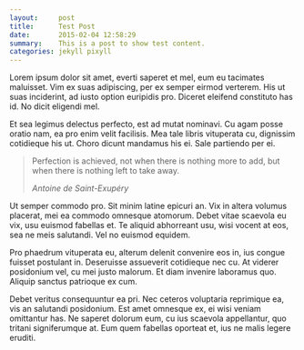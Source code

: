 ```yaml
---
layout:     post
title:      Test Post
date:       2015-02-04 12:58:29
summary:    This is a post to show test content.
categories: jekyll pixyll
---
```


Lorem ipsum dolor sit amet, everti saperet et mel, eum eu tacimates maluisset. Vim ex suas adipiscing, per ex semper eirmod verterem. His ut suas inciderint, ad iusto option euripidis pro. Diceret eleifend constituto has id. No dicit eligendi mel.

Et sea legimus delectus perfecto, est ad mutat nominavi. Cu agam posse oratio nam, ea pro enim velit facilisis. Mea tale libris vituperata cu, dignissim cotidieque his ut. Choro dicunt mandamus his ei. Sale partiendo per ei.

<blockquote>
	<p>
    Perfection is achieved, not when there is nothing more to add, but when there is nothing left to take away.
  </p>
  <footer><cite title="Antoine de Saint-Exupéry">Antoine de Saint-Exupéry</cite></footer>
</blockquote>

Ut semper commodo pro. Sit minim latine epicuri an. Vix in altera volumus placerat, mei ea commodo omnesque atomorum. Debet vitae scaevola eu vix, usu euismod fabellas et. Te aliquid abhorreant usu, wisi vocent at eos, sea ne meis salutandi. Vel no euismod equidem.

Pro phaedrum vituperata eu, alterum delenit convenire eos in, ius congue fuisset postulant in. Deseruisse assueverit cotidieque nec cu. At viderer posidonium vel, cu mei justo malorum. Et diam invenire laboramus quo. Aliquip sanctus patrioque ex cum.

Debet veritus consequuntur ea pri. Nec ceteros voluptaria reprimique ea, vis an salutandi posidonium. Est amet omnesque ex, ei wisi veniam omittantur has. Ne saperet dolorum eum, cu ius scaevola appellantur, quo tritani signiferumque at. Eum quem fabellas oporteat et, ius ne malis legere eruditi.